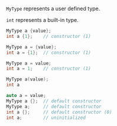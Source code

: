 `MyType` represents a user defined type.

`int` represents a built-in type.

```c++
MyType a {value};
int a {1}; 	  // constructor (1)

MyType a = {value};
int a = {1};  // constructor (1)

MyType a = value;
int a = 1;    // constructor (1)

MyType a(value);
int a

auto a = value;
MyType a {};  // default constructor
MyType a;     // default constructor
int a {};     // default constructor (0)
int a;        // uninitialized
```
